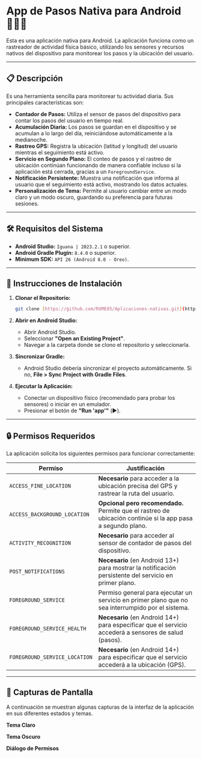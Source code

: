 # App de Pasos Nativa para Android 🏃‍♂️💨

Esta es una aplicación nativa para Android. La aplicación funciona como un rastreador de actividad física básico, utilizando los sensores y recursos nativos del dispositivo para monitorear los pasos y la ubicación del usuario.



---

## 📋 Descripción

Es una herramienta sencilla para monitorear tu actividad diaria. Sus principales características son:

* **Contador de Pasos:** Utiliza el sensor de pasos del dispositivo para contar los pasos del usuario en tiempo real.
* **Acumulación Diaria:** Los pasos se guardan en el dispositivo y se acumulan a lo largo del día, reiniciándose automáticamente a la medianoche.
* **Rastreo GPS:** Registra la ubicación (latitud y longitud) del usuario mientras el seguimiento está activo.
* **Servicio en Segundo Plano:** El conteo de pasos y el rastreo de ubicación continúan funcionando de manera confiable incluso si la aplicación está cerrada, gracias a un `ForegroundService`.
* **Notificación Persistente:** Muestra una notificación que informa al usuario que el seguimiento está activo, mostrando los datos actuales.
* **Personalización de Tema:** Permite al usuario cambiar entre un modo claro y un modo oscuro, guardando su preferencia para futuras sesiones.

---

## 🛠️ Requisitos del Sistema

* **Android Studio:** `Iguana | 2023.2.1` o superior.
* **Android Gradle Plugin:** `8.4.0` o superior.
* **Minimum SDK:** `API 26 (Android 8.0 - Oreo)`.

---

## 🚀 Instrucciones de Instalación

1.  **Clonar el Repositorio:**
    ```bash
    git clone [https://github.com/RUME05/Aplicaciones-nativas.git](https://github.com/RUME05/Aplicaciones-nativas.git)
    ```

2.  **Abrir en Android Studio:**
    * Abrir Android Studio.
    * Seleccionar **"Open an Existing Project"**.
    * Navegar a la carpeta donde se clono el repositorio y seleccionarla.

3.  **Sincronizar Gradle:**
    * Android Studio debería sincronizar el proyecto automáticamente. Si no, **File > Sync Project with Gradle Files**.

4.  **Ejecutar la Aplicación:**
    * Conectar un dispositivo físico (recomendado para probar los sensores) o iniciar en un emulador.
    * Presionar el botón de **"Run 'app'"** (▶️).

---

## 🔒 Permisos Requeridos

La aplicación solicita los siguientes permisos para funcionar correctamente:

| Permiso                                     | Justificación                                                                                             |
| ------------------------------------------- | --------------------------------------------------------------------------------------------------------- |
| `ACCESS_FINE_LOCATION`                      | **Necesario** para acceder a la ubicación precisa del GPS y rastrear la ruta del usuario.                 |
| `ACCESS_BACKGROUND_LOCATION`                | **Opcional pero recomendado.** Permite que el rastreo de ubicación continúe si la app pasa a segundo plano. |
| `ACTIVITY_RECOGNITION`                      | **Necesario** para acceder al sensor de contador de pasos del dispositivo.                                  |
| `POST_NOTIFICATIONS`                        | **Necesario** (en Android 13+) para mostrar la notificación persistente del servicio en primer plano.     |
| `FOREGROUND_SERVICE`                        | Permiso general para ejecutar un servicio en primer plano que no sea interrumpido por el sistema.         |
| `FOREGROUND_SERVICE_HEALTH`                 | **Necesario** (en Android 14+) para especificar que el servicio accederá a sensores de salud (pasos).       |
| `FOREGROUND_SERVICE_LOCATION`               | **Necesario** (en Android 14+) para especificar que el servicio accederá a la ubicación (GPS).            |

---

## 📸 Capturas de Pantalla

A continuación se muestran algunas capturas de la interfaz de la aplicación en sus diferentes estados y temas.

**Tema Claro**


**Tema Oscuro**


**Diálogo de Permisos**
